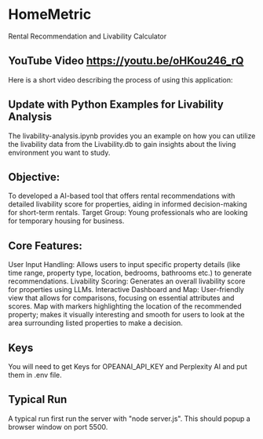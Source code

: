 # HomeMetric
Rental Recommendation and Livability Calculator 

 ## YouTube Video https://youtu.be/oHKou246_rQ
 Here is a short video describing the process of using this application:

 ## Update with Python Examples for Livability Analysis
 The livability-analysis.ipynb provides you an example on how you can utilize the livability data from the Livability.db to gain insights about the living environment you want to study.
 
 ## Objective: 
 To developed a AI-based tool that offers rental recommendations with detailed livability score for properties, aiding in informed decision-making for short-term rentals.
 Target Group: Young professionals who are looking for temporary housing for business.

 ## Core Features:
User Input Handling: Allows users to input specific property details (like time range, property type, location, bedrooms, bathrooms etc.) to generate recommendations.
Livability Scoring: Generates an overall livability score for properties using LLMs.
Interactive Dashboard and Map: User-friendly view that allows for comparisons, focusing on essential attributes and scores. Map with markers highlighting the location of the recommended property; makes it visually interesting and smooth for users to look at the area surrounding listed properties to make a decision. 

 ## Keys
You will need to get Keys for OPEANAI_API_KEY and Perplexity AI and put them in .env file.

 ## Typical Run
 A typical run first run the server with "node server.js". This should popup a browser window on port 5500.
